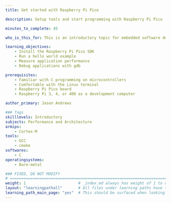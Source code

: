 ```yaml
---
title: Get started with Raspberry Pi Pico

description: Setup tools and start programming with Raspberry Pi Pico

minutes_to_complete: 45

who_is_this_for: This is an introductory topic for embedded software developers new to Raspberry Pi Pico.

learning_objectives: 
    - Install the Raspberry Pi Pico SDK
    - Run a hello world example
    - Measure application performance
    - Debug applications with gdb

prerequisites:
    - Familiar with C programming on microcontrollers
    - Comfortable with the Linux terminal 
    - Raspberry Pi Pico board
    - Raspberry Pi 3, 4, or 400 as a development computer

author_primary: Jason Andrews

### Tags
skilllevels: Introductory
subjects: Performance and Architecture
armips:
    - Cortex-M
tools:
    - GCC
    - cmake
softwares:
    - C
operatingsystems:
    - Bare-metal

### FIXED, DO NOT MODIFY
# ================================================================================
weight: 1                       # _index.md always has weight of 1 to order correctly
layout: "learningpathall"       # All files under learning paths have this same wrapper
learning_path_main_page: "yes"  # This should be surfaced when looking for related content. Only set for _index.md of learning path content.
---
```

